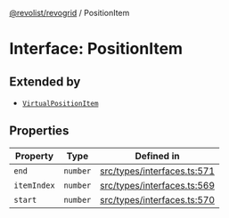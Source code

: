 [@revolist/revogrid](README.md) / PositionItem

# Interface: PositionItem

## Extended by

- [`VirtualPositionItem`](Interface.VirtualPositionItem.md)

## Properties

| Property | Type | Defined in |
| ------ | ------ | ------ |
| `end` | `number` | [src/types/interfaces.ts:571](https://github.com/revolist/revogrid/blob/477507f867ff98f395e0119897545945e222b246/src/types/interfaces.ts#L571) |
| `itemIndex` | `number` | [src/types/interfaces.ts:569](https://github.com/revolist/revogrid/blob/477507f867ff98f395e0119897545945e222b246/src/types/interfaces.ts#L569) |
| `start` | `number` | [src/types/interfaces.ts:570](https://github.com/revolist/revogrid/blob/477507f867ff98f395e0119897545945e222b246/src/types/interfaces.ts#L570) |
